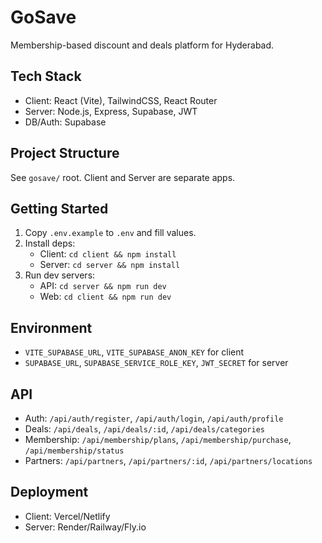 # GoSave

Membership-based discount and deals platform for Hyderabad.

## Tech Stack
- Client: React (Vite), TailwindCSS, React Router
- Server: Node.js, Express, Supabase, JWT
- DB/Auth: Supabase

## Project Structure
See `gosave/` root. Client and Server are separate apps.

## Getting Started
1. Copy `.env.example` to `.env` and fill values.
2. Install deps:
   - Client: `cd client && npm install`
   - Server: `cd server && npm install`
3. Run dev servers:
   - API: `cd server && npm run dev`
   - Web: `cd client && npm run dev`

## Environment
- `VITE_SUPABASE_URL`, `VITE_SUPABASE_ANON_KEY` for client
- `SUPABASE_URL`, `SUPABASE_SERVICE_ROLE_KEY`, `JWT_SECRET` for server

## API
- Auth: `/api/auth/register`, `/api/auth/login`, `/api/auth/profile`
- Deals: `/api/deals`, `/api/deals/:id`, `/api/deals/categories`
- Membership: `/api/membership/plans`, `/api/membership/purchase`, `/api/membership/status`
- Partners: `/api/partners`, `/api/partners/:id`, `/api/partners/locations`

## Deployment
- Client: Vercel/Netlify
- Server: Render/Railway/Fly.io
